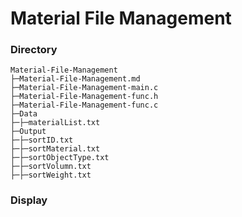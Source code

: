 # Material File Management
### Directory
```
Material-File-Management
├─Material-File-Management.md
├─Material-File-Management-main.c
├─Material-File-Management-func.h
├─Material-File-Management-func.c
├─Data
├─├─materialList.txt
├─Output
├─├─sortID.txt
├─├─sortMaterial.txt
├─├─sortObjectType.txt
├─├─sortVolumn.txt
├─├─sortWeight.txt
```
### Display
![]()
